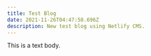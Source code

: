 ```yaml
---
title: Test Blog
date: 2021-11-26T04:47:58.696Z
description: New test blog using Netlify CMS.
---
```

This is a text body.